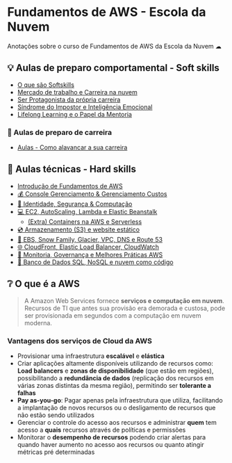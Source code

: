# Fundamentos de AWS - Escola da Nuvem

Anotações sobre o curso de Fundamentos de AWS da Escola da Nuvem ☁

## 💡 Aulas de preparo comportamental - Soft skills

- [O que são Softskills](./soft-skills/aula00.md)
- [Mercado de trabalho e Carreira na nuvem](./soft-skills/aula01.md)
- [Ser Protagonista da própria carreira](./soft-skills/aula02.md)
- [Síndrome do Impostor e Inteligência Emocional](./soft-skills/aula03.md)
- [Lifelong Learning e o Papel da Mentoria](./soft-skills/aula04.md)

### 🎈 Aulas de preparo de carreira

- [Aulas - Como alavancar a sua carreira](./hard-skills/career/aula.md)

## 🧱 Aulas técnicas - Hard skills

- [Introdução de Fundamentos de AWS](./hard-skills/aula01.md)
- [💰 Console Gerenciamento & Gerenciamento Custos](./hard-skills/aula02.md)
- [🔐 Identidade, Segurança & Computação](./hard-skills/aula03.md)
- [💻 EC2, AutoScaling, Lambda e Elastic Beanstalk](./hard-skills/aula04.md)
  - [(Extra) Containers na AWS e Serverless](./hard-skills/extra/containers.md)
- [💿 Armazenamento (S3) e website estático](./hard-skills/aula05.md)
- [🚚 EBS, Snow Family, Glacier, VPC, DNS e Route 53](./hard-skills/aula06.md)
- [🌐 CloudFront, Elastic Load Balancer, CloudWatch](./hard-skills/aula07.md)
- [📝 Monitoria, Governança e Melhores Práticas AWS](./hard-skills/aula08.md)
- [📼 Banco de Dados SQL, NoSQL e nuvem como código](./hard-skills/aula09.md)

## ❔ O que é a AWS

> A Amazon Web Services fornece **serviços e computação em nuvem**. Recursos de TI que antes sua provisão era demorada e custosa, pode ser provisionada em segundos com a computação em nuvem moderna.

### Vantagens dos serviços de Cloud da AWS

- Provisionar uma infraestrutura **escalável** e **elástica**
- Criar aplicações altamente disponíveis utilizando de recursos como: **Load balancers** e **zonas de disponibilidade** (que estão em regiões), possibilitando a **redundância de dados** (replicação dos recursos em várias zonas distintas da mesma região), permitindo ser **tolerante a falhas**
- **Pay as-you-go**: Pagar apenas pela infraestrutura que utiliza, facilitando a implantação de novos recursos ou o desligamento de recursos que não estão sendo utilizados
- Gerenciar o controle do acesso aos recursos e administrar **quem** tem acesso a **quais** recursos através de políticas e permissões
- Monitorar o **desempenho de recursos** podendo criar alertas para quando haver aumento no acesso aos recursos ou quanto atingir métricas pré determinadas

<!-- Todas as imagens do serviços do AWS Foram tiradas desse site: https://awsicons.dev/ -->